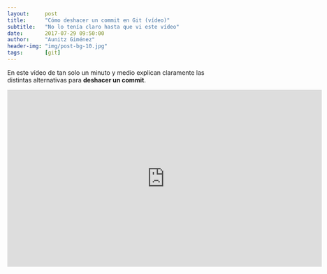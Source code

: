 ```yaml
---
layout:     post
title:      "Cómo deshacer un commit en Git (vídeo)"
subtitle:   "No lo tenía claro hasta que vi este vídeo"
date:       2017-07-29 09:50:00
author:     "Aunitz Giménez"
header-img: "img/post-bg-10.jpg"
tags:       [git]
---
```


<p>En este vídeo de tan solo un minuto y medio explican claramente las distintas alternativas para <strong>deshacer un commit</strong>.</p>

<div class="embed-responsive embed-responsive-16by9">
    <iframe loading="lazy" width="720" height="405" title="Cómo deshacer un commit en Git" class="embed-responsive-item" src="https://www.youtube-nocookie.com/embed/XiFYShmnI4k?rel=0&amp;showinfo=0" frameborder="0" allowfullscreen></iframe>
</div>